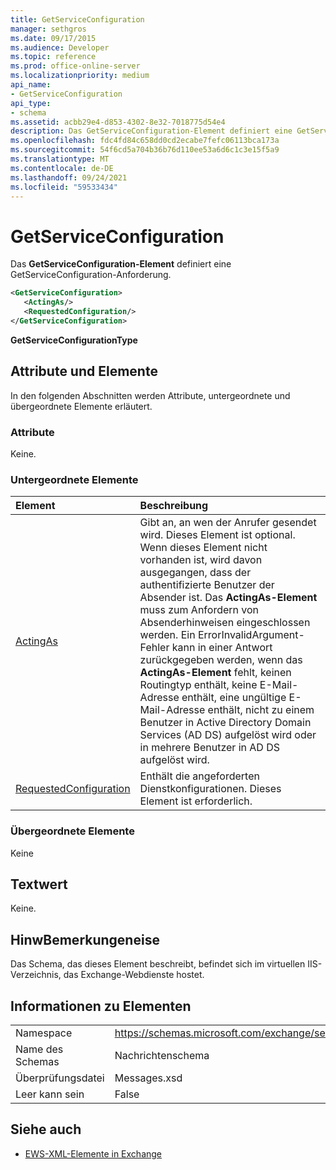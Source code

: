 ```yaml
---
title: GetServiceConfiguration
manager: sethgros
ms.date: 09/17/2015
ms.audience: Developer
ms.topic: reference
ms.prod: office-online-server
ms.localizationpriority: medium
api_name:
- GetServiceConfiguration
api_type:
- schema
ms.assetid: acbb29e4-d853-4302-8e32-7018775d54e4
description: Das GetServiceConfiguration-Element definiert eine GetServiceConfiguration-Anforderung.
ms.openlocfilehash: fdc4fd84c658dd0cd2ecabe7fefc06113bca173a
ms.sourcegitcommit: 54f6cd5a704b36b76d110ee53a6d6c1c3e15f5a9
ms.translationtype: MT
ms.contentlocale: de-DE
ms.lasthandoff: 09/24/2021
ms.locfileid: "59533434"
---
```

# <a name="getserviceconfiguration"></a>GetServiceConfiguration

Das **GetServiceConfiguration-Element** definiert eine GetServiceConfiguration-Anforderung. 
  
```XML
<GetServiceConfiguration>
   <ActingAs/>
   <RequestedConfiguration/>
</GetServiceConfiguration>
```

 **GetServiceConfigurationType**
## <a name="attributes-and-elements"></a>Attribute und Elemente

In den folgenden Abschnitten werden Attribute, untergeordnete und übergeordnete Elemente erläutert.
  
### <a name="attributes"></a>Attribute

Keine.
  
### <a name="child-elements"></a>Untergeordnete Elemente

|**Element**|**Beschreibung**|
|:-----|:-----|
|[ActingAs](actingas.md) <br/> |Gibt an, an wen der Anrufer gesendet wird. Dieses Element ist optional. Wenn dieses Element nicht vorhanden ist, wird davon ausgegangen, dass der authentifizierte Benutzer der Absender ist. Das **ActingAs-Element** muss zum Anfordern von Absenderhinweisen eingeschlossen werden. Ein ErrorInvalidArgument-Fehler kann in einer Antwort zurückgegeben werden, wenn das **ActingAs-Element** fehlt, keinen Routingtyp enthält, keine E-Mail-Adresse enthält, eine ungültige E-Mail-Adresse enthält, nicht zu einem Benutzer in Active Directory Domain Services (AD DS) aufgelöst wird oder in mehrere Benutzer in AD DS aufgelöst wird.  <br/> |
|[RequestedConfiguration](requestedconfiguration.md) <br/> |Enthält die angeforderten Dienstkonfigurationen. Dieses Element ist erforderlich.  <br/> |
   
### <a name="parent-elements"></a>Übergeordnete Elemente

Keine
  
## <a name="text-value"></a>Textwert

Keine.
  
## <a name="remarks"></a>HinwBemerkungeneise

Das Schema, das dieses Element beschreibt, befindet sich im virtuellen IIS-Verzeichnis, das Exchange-Webdienste hostet.
  
## <a name="element-information"></a>Informationen zu Elementen

|||
|:-----|:-----|
|Namespace  <br/> |https://schemas.microsoft.com/exchange/services/2006/messages  <br/> |
|Name des Schemas  <br/> |Nachrichtenschema  <br/> |
|Überprüfungsdatei  <br/> |Messages.xsd  <br/> |
|Leer kann sein  <br/> |False  <br/> |
   
## <a name="see-also"></a>Siehe auch



- [EWS-XML-Elemente in Exchange](ews-xml-elements-in-exchange.md)

